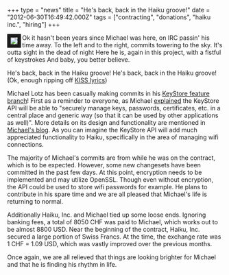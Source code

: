 +++
type = "news"
title = "He's back, back in the Haiku groove!"
date = "2012-06-30T16:49:42.000Z"
tags = ["contracting", "donations", "haiku inc.", "hiring"]
+++

<img src="/files/lighter.png" border="8" align="left" />

Ok it hasn't been years since Michael was here, on IRC passin' his time away.
To the left and to the right, commits towering to the sky.
It's outta sight in the dead of night
Here he is, again in this project, with a fistful of keystrokes
And baby, you better believe. 

He's back, back in the Haiku groove!
He's back, back in the Haiku groove!
(Ok, enough ripping off <a href="http://www.youtube.com/watch?v=L-4vMQOOiUY">KISS lyrics</a>)

Michael Lotz has been casually making commits in his <a href="https://github.com/mmlr/haiku/commits/key_store">KeyStore feature branch</a>! First as a reminder to everyone, as Michael <a href="/blog/mmlr/2011-11-28_bugs_back_wireless_and_friends">explained</a> the KeyStore API will be able to "securely manage keys, passwords, certificates, etc. in a central place and generic way (so that it can be used by other applications as well)". More details on its design and functionality are mentioned in <a href="/blog/mmlr/2011-12-23_api_design_hard_finding_bugs_can_be_made_easy">Michael's blog</a>. As you can imagine the KeyStore API will add much appreciated functionality to Haiku, specifically in the area of managing wifi connections.

<!--more-->

The majority of Michael's commits are from while he was on the contract, which is to be expected. However, some new changesets have been committed in the past few days. At this point, encryption needs to be implemented and may utilize OpenSSL. Though even without encryption, the API could be used to store wifi passwords for example. He plans to contribute in his spare time and we are all pleased that Michael's life is returning to normal.

Additionally Haiku, Inc. and Michael tied up some loose ends. Ignoring banking fees, a total of 8050 CHF was paid to Michael, which works out to be almost 8800 USD. Near the beginning of the contract, Haiku, Inc. secured a large portion of Swiss Francs. At the time, the exchange rate was 1 CHF = 1.09 USD, which was vastly improved over the previous months.

Once again, we are all relieved that things are looking brighter for Michael and that he is finding his rhythm in life.
